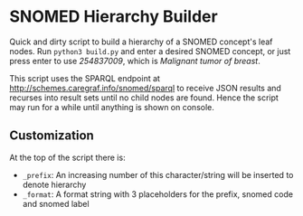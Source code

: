 SNOMED Hierarchy Builder
========================

Quick and dirty script to build a hierarchy of a SNOMED concept's leaf nodes.
Run `python3 build.py` and enter a desired SNOMED concept, or just press enter to use _254837009_, which is _Malignant tumor of breast_.

This script uses the SPARQL endpoint at http://schemes.caregraf.info/snomed/sparql to receive JSON results and recurses into result sets until no child nodes are found.
Hence the script may run for a while until anything is shown on console.

Customization
-------------

At the top of the script there is:

- `_prefix`: An increasing number of this character/string will be inserted to denote hierarchy
- `_format`: A format string with 3 placeholders for the prefix, snomed code and snomed label
